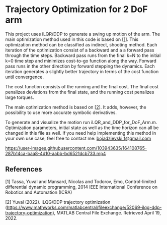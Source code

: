 # Trajectory Optimization for 2 DoF arm
This project uses iLQR/DDP to generate a swing up motion of the arm. The main optimization method used in this code is based on [[1](#1)]. This optimization method can be classified as indirect, shooting method. Each iteration of the optimization consist of a backward and a a forward pass through the time steps. Backward pass runs from the final  k=N to the initial k=0 time step and minimizes cost-to-go function along the way. Forward pass runs in the other direction by forward stepping the dynamics. Each iteration generates a slightly better trajectory in terms of the cost function until convergence. 

The cost function consists of the running and the final cost. The final cost penalizes deviations from the final state, and the running cost penalizes large torques.

The main optimization method is based on [[2](#2)]. It adds, however, the possibility to use more accurate symbolic derivatives.

To generate and visualize the motion run iLQR_and_DDP_for_DoF_Arm.m. Optimization parameters, initial state as well as the time horizon can all be changed in this file as well. If you need help implementing this method in your own use case, feel free to contact me: bojadzievski.f@gmail.com




https://user-images.githubusercontent.com/103943635/164108765-287b14ca-baa8-4d10-aabb-bd6521dcb733.mp4




## References
<a id="1">[1]</a> 
Tassa, Yuval and Mansard, Nicolas and Todorov, Emo,
Control-limited differential dynamic programming,
2014 IEEE International Conference on Robotics and Automation (ICRA)

<a id="2">[2]</a>
Yuval (2022). iLQG/DDP trajectory optimization (https://www.mathworks.com/matlabcentral/fileexchange/52069-ilqg-ddp-trajectory-optimization), MATLAB Central File Exchange. Retrieved April 19, 2022.
